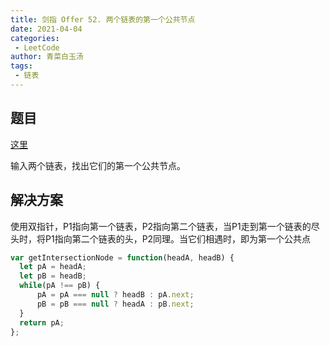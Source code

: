 ```yaml
---
title: 剑指 Offer 52. 两个链表的第一个公共节点
date: 2021-04-04
categories:
 - LeetCode
author: 青菜白玉汤
tags:
 - 链表
---
```


## 题目
[这里](https://leetcode-cn.com/problems/liang-ge-lian-biao-de-di-yi-ge-gong-gong-jie-dian-lcof/)

输入两个链表，找出它们的第一个公共节点。

## 解决方案
使用双指针，P1指向第一个链表，P2指向第二个链表，当P1走到第一个链表的尽头时，将P1指向第二个链表的头，P2同理。当它们相遇时，即为第一个公共点

```javascript
var getIntersectionNode = function(headA, headB) {
  let pA = headA;
  let pB = headB;
  while(pA !== pB) {
      pA = pA === null ? headB : pA.next;
      pB = pB === null ? headA : pB.next;
  }
  return pA;
};
```